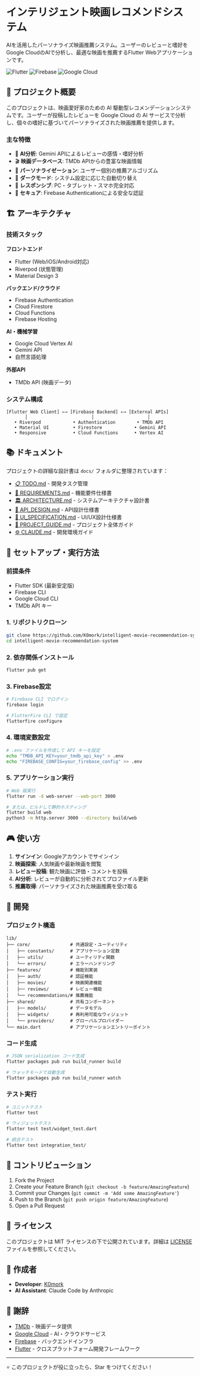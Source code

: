 # インテリジェント映画レコメンドシステム

AIを活用したパーソナライズ映画推薦システム。ユーザーのレビューと嗜好をGoogle CloudのAIで分析し、最適な映画を推薦するFlutter Webアプリケーションです。

![Flutter](https://img.shields.io/badge/Flutter-02569B?style=for-the-badge&logo=flutter&logoColor=white)
![Firebase](https://img.shields.io/badge/Firebase-039BE5?style=for-the-badge&logo=Firebase&logoColor=white)
![Google Cloud](https://img.shields.io/badge/GoogleCloud-%234285F4.svg?style=for-the-badge&logo=google-cloud&logoColor=white)

## 🎯 プロジェクト概要

このプロジェクトは、映画愛好家のための AI 駆動型レコメンデーションシステムです。ユーザーが投稿したレビューを Google Cloud の AI サービスで分析し、個々の嗜好に基づいてパーソナライズされた映画推薦を提供します。

### 主な特徴

- 🤖 **AI分析**: Gemini APIによるレビューの感情・嗜好分析
- 🎬 **映画データベース**: TMDb APIからの豊富な映画情報
- 👤 **パーソナライゼーション**: ユーザー個別の推薦アルゴリズム
- 🌙 **ダークモード**: システム設定に応じた自動切り替え
- 📱 **レスポンシブ**: PC・タブレット・スマホ完全対応
- 🔐 **セキュア**: Firebase Authenticationによる安全な認証

## 🏗️ アーキテクチャ

### 技術スタック

**フロントエンド**
- Flutter (Web/iOS/Android対応)
- Riverpod (状態管理)
- Material Design 3

**バックエンド/クラウド**
- Firebase Authentication
- Cloud Firestore
- Cloud Functions
- Firebase Hosting

**AI・機械学習**
- Google Cloud Vertex AI
- Gemini API
- 自然言語処理

**外部API**
- TMDb API (映画データ)

### システム構成

```
[Flutter Web Client] ←→ [Firebase Backend] ←→ [External APIs]
       │                        │                    │
   • Riverpod            • Authentication        • TMDb API
   • Material UI         • Firestore            • Gemini API
   • Responsive          • Cloud Functions      • Vertex AI
```

## 📚 ドキュメント

プロジェクトの詳細な設計書は `docs/` フォルダに整理されています：

- [📋 TODO.md](docs/TODO.md) - 開発タスク管理
- [📖 REQUIREMENTS.md](docs/REQUIREMENTS.md) - 機能要件仕様書
- [🏛️ ARCHITECTURE.md](docs/ARCHITECTURE.md) - システムアーキテクチャ設計書
- [🔌 API_DESIGN.md](docs/API_DESIGN.md) - API設計仕様書
- [🎨 UI_SPECIFICATION.md](docs/UI_SPECIFICATION.md) - UI/UX設計仕様書
- [📘 PROJECT_GUIDE.md](PROJECT_GUIDE.md) - プロジェクト全体ガイド
- [⚙️ CLAUDE.md](CLAUDE.md) - 開発環境ガイド

## 🚀 セットアップ・実行方法

### 前提条件

- Flutter SDK (最新安定版)
- Firebase CLI
- Google Cloud CLI
- TMDb API キー

### 1. リポジトリクローン

```bash
git clone https://github.com/K0mork/intelligent-movie-recommendation-system.git
cd intelligent-movie-recommendation-system
```

### 2. 依存関係インストール

```bash
flutter pub get
```

### 3. Firebase設定

```bash
# Firebase CLI でログイン
firebase login

# FlutterFire CLI で設定
flutterfire configure
```

### 4. 環境変数設定

```bash
# .env ファイルを作成して API キーを設定
echo "TMDB_API_KEY=your_tmdb_api_key" > .env
echo "FIREBASE_CONFIG=your_firebase_config" >> .env
```

### 5. アプリケーション実行

```bash
# Web 版実行
flutter run -d web-server --web-port 3000

# または、ビルドして静的ホスティング
flutter build web
python3 -m http.server 3000 --directory build/web
```

## 🎮 使い方

1. **サインイン**: Googleアカウントでサインイン
2. **映画探索**: 人気映画や最新映画を閲覧
3. **レビュー投稿**: 観た映画に評価・コメントを投稿
4. **AI分析**: レビューが自動的に分析されてプロファイル更新
5. **推薦取得**: パーソナライズされた映画推薦を受け取る

## 🔧 開発

### プロジェクト構造

```
lib/
├── core/               # 共通設定・ユーティリティ
│   ├── constants/      # アプリケーション定数
│   ├── utils/          # ユーティリティ関数
│   └── errors/         # エラーハンドリング
├── features/           # 機能別実装
│   ├── auth/           # 認証機能
│   ├── movies/         # 映画関連機能
│   ├── reviews/        # レビュー機能
│   └── recommendations/# 推薦機能
├── shared/             # 共有コンポーネント
│   ├── models/         # データモデル
│   ├── widgets/        # 再利用可能なウィジェット
│   └── providers/      # グローバルプロバイダー
└── main.dart           # アプリケーションエントリーポイント
```

### コード生成

```bash
# JSON serialization コード生成
flutter packages pub run build_runner build

# ウォッチモードで自動生成
flutter packages pub run build_runner watch
```

### テスト実行

```bash
# ユニットテスト
flutter test

# ウィジェットテスト
flutter test test/widget_test.dart

# 統合テスト
flutter test integration_test/
```

## 🤝 コントリビューション

1. Fork the Project
2. Create your Feature Branch (`git checkout -b feature/AmazingFeature`)
3. Commit your Changes (`git commit -m 'Add some AmazingFeature'`)
4. Push to the Branch (`git push origin feature/AmazingFeature`)
5. Open a Pull Request

## 📄 ライセンス

このプロジェクトは MIT ライセンスの下で公開されています。詳細は [LICENSE](LICENSE) ファイルを参照してください。

## 👥 作成者

- **Developer**: [K0mork](https://github.com/K0mork)
- **AI Assistant**: Claude Code by Anthropic

## 🙏 謝辞

- [TMDb](https://www.themoviedb.org/) - 映画データ提供
- [Google Cloud](https://cloud.google.com/) - AI・クラウドサービス
- [Firebase](https://firebase.google.com/) - バックエンドインフラ
- [Flutter](https://flutter.dev/) - クロスプラットフォーム開発フレームワーク

---

⭐ このプロジェクトが役に立ったら、Star をつけてください！
